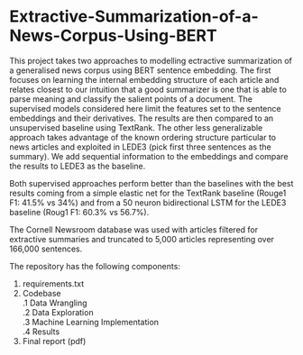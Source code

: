 # Extractive-Summarization-of-a-News-Corpus-Using-BERT

This project takes two approaches to modelling ectractive summarization of a generalised news corpus using BERT sentence embedding. The first focuses on learning the internal embedding structure of each article and relates closest to our intuition that a good summarizer is one that is able to parse meaning and classify the salient points of a document. The supervised models considered here limit the features set to the sentence embeddings and their derivatives. The results are then compared to an unsupervised baseline using TextRank. The other less generalizable approach takes advantage of the known ordering structure particular to news articles and exploited in LEDE3 (pick first three sentences as the summary). We add sequential information to the embeddings and compare the results to LEDE3 as the baseline.

Both supervised approaches perform better than the baselines with the best results coming from a simple elastic net for the TextRank baseline (Rouge1 F1: 41.5% vs 34%) and from a 50 neuron bidirectional LSTM for the LEDE3 baseline (Roug1 F1: 60.3% vs 56.7%).  

The Cornell Newsroom database was used with articles filtered for extractive summaries and truncated to 5,000 articles representing over 166,000 sentences. 

The repository has the following components:

1. requirements.txt
2. Codebase <br />
  .1 Data Wrangling <br />
  .2 Data Exploration <br />
  .3 Machine Learning Implementation <br />
  .4 Results <br /> 
3. Final report (pdf)
